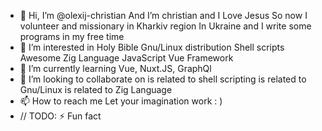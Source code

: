 - 👋 Hi, I’m @olexij-christian
And I’m christian and I Love Jesus
So now I volunteer and missionary in Kharkiv region
In Ukraine and I write some programs in my free time
- 👀 I’m interested in
Holy Bible
Gnu/Linux distribution Shell scripts
Awesome Zig Language
JavaScript Vue Framework
- 🌱 I’m currently learning
Vue, Nuxt.JS, GraphQl
- 💞️ I’m looking to collaborate on
is related to shell scripting
is related to Gnu/Linux
is related to Zig Language 
- 📫 How to reach me
Let your imagination work : )
- // TODO: ⚡ Fun fact
